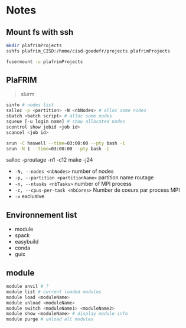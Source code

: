 # Notes

## Mount fs with ssh

```bash
mkdir plafrimProjects
sshfs plafrim_CISD:/home/cisd-goedefr/projects plafrimProjects
```

```bash
fusermount -u plafrimProjects
```

## PlaFRIM

> slurm

```bash
sinfo # nodes list
salloc -p <partition> -N <nbNodes> # alloc some nodes
sbatch <batch script> # alloc some nodes
squeue [-u login name] # show allocated nodes
scontrol show jobid <job id>
scancel <job id>
```

```bash
srun -C haswell --time=03:00:00 --pty bash -i
srun -N 1 --time=03:00:00 --pty bash -i
```

salloc -proutage -n1 -c12 make -j24

- `-N, --nodes <nbNodes>` number of nodes
- `-p, --partition <partitionName>` partition name routage
- `-n, --ntasks <nbTasks>` number of MPI process
- `-c, --cpus-per-task <nbCores>` Number de coeurs par process MPI
- `-x` exclusive

## Environnement list

- module
- spack
- easybuild
- conda
- guix

## module

```bash
module anvil # ?
module list # current loaded modules
module load <moduleName>
module unload <moduleName>
module switch <moduleName1> <moduleName2>
module show <moduleName> # display module info
module purge # unload all modules
```

